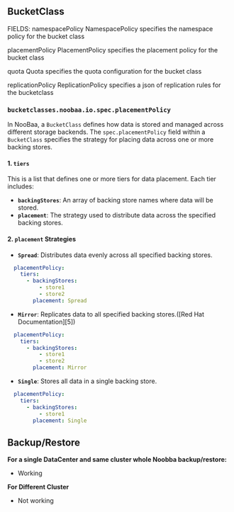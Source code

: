 
## BucketClass 
FIELDS:
namespacePolicy	<Object>
NamespacePolicy specifies the namespace policy for the bucket class

placementPolicy	<Object>
PlacementPolicy specifies the placement policy for the bucket class

quota	<Object>
Quota specifies the quota configuration for the bucket class

replicationPolicy	<string>
ReplicationPolicy specifies a json of replication rules for the bucketclass

### `bucketclasses.noobaa.io.spec.placementPolicy`

In NooBaa, a `BucketClass` defines how data is stored and managed across different storage backends. The `spec.placementPolicy` field within a `BucketClass` specifies the strategy for placing data across one or more backing stores.

#### 1. `tiers`

This is a list that defines one or more tiers for data placement. Each tier includes:

* **`backingStores`**: An array of backing store names where data will be stored.
* **`placement`**: The strategy used to distribute data across the specified backing stores.

#### 2. `placement` Strategies

* **`Spread`**: Distributes data evenly across all specified backing stores.
```yaml
  placementPolicy:
    tiers:
      - backingStores:
          - store1
          - store2
        placement: Spread
```
* **`Mirror`**: Replicates data to all specified backing stores.([Red Hat Documentation][5])
```yaml
  placementPolicy:
    tiers:
      - backingStores:
          - store1
          - store2
        placement: Mirror
```
* **`Single`**: Stores all data in a single backing store.
```yaml
  placementPolicy:
    tiers:
      - backingStores:
          - store1
        placement: Single
```

## Backup/Restore 

**For a single DataCenter and same cluster whole Noobba backup/restore:**
- Working

**For Different Cluster**
- Not working


